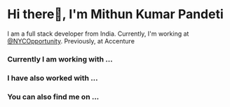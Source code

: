 <h1 align="left">Hi there👋, I'm Mithun Kumar Pandeti</h1>
<p align="left">I am a full stack developer from India. Currently, I'm working at <a href="https://www.nyc.gov/site/opportunity/index.page">@NYCOpportunity</a>. Previously, at Accenture</p>

<h3>Currently I am working with ...</h3>

<h3>I have also worked with ...</h3>

<h3>You can also find me on ...</h3>
